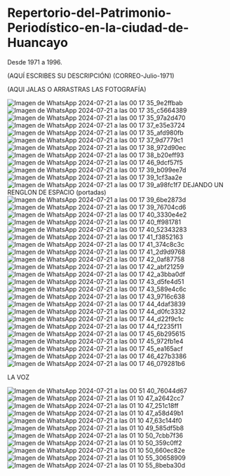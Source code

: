 # Repertorio-del-Patrimonio-Periodístico-en-la-ciudad-de-Huancayo
Desde 1971 a 1996.

(AQUÍ ESCRIBES SU DESCRIPCIÓN) (CORREO-Julio-1971)

(AQUI JALAS O ARRASTRAS LAS FOTOGRAFÍA)

![Imagen de WhatsApp 2024-07-21 a las 00 17 35_9e2ffbab](https://github.com/user-attachments/assets/0dfad0b1-eff0-4718-9bf7-e2ed4e54ed64)
![Imagen de WhatsApp 2024-07-21 a las 00 17 35_c5664389](https://github.com/user-attachments/assets/486e0944-0459-4bba-af0b-8127b64b813a)
![Imagen de WhatsApp 2024-07-21 a las 00 17 35_97a2d470](https://github.com/user-attachments/assets/bdd831c6-f79b-4a98-ad73-ca5aea614c59)
![Imagen de WhatsApp 2024-07-21 a las 00 17 37_e35e3724](https://github.com/user-attachments/assets/33e63574-d62c-4310-9056-9bccc9266c06)
![Imagen de WhatsApp 2024-07-21 a las 00 17 35_afd980fb](https://github.com/user-attachments/assets/522957d0-17d4-4093-85cd-88fa56d3c121)
![Imagen de WhatsApp 2024-07-21 a las 00 17 37_9d7779c1](https://github.com/user-attachments/assets/1b8c300d-656b-4729-9709-7e347222aaf6)
![Imagen de WhatsApp 2024-07-21 a las 00 17 38_972d90ec](https://github.com/user-attachments/assets/0a7d8a0f-a5ed-40c7-bd5c-5350fb197c56)
![Imagen de WhatsApp 2024-07-21 a las 00 17 38_b20eff93](https://github.com/user-attachments/assets/b794634b-ee90-4886-8d50-a53919a2cc03)
![Imagen de WhatsApp 2024-07-21 a las 00 17 46_9dcf57f5](https://github.com/user-attachments/assets/730105e1-6a40-4d0a-95c7-bb95d154fa4f)
![Imagen de WhatsApp 2024-07-21 a las 00 17 39_b099ee7d](https://github.com/user-attachments/assets/f725646c-cd36-4307-bb69-1ffb94d866a3)
![Imagen de WhatsApp 2024-07-21 a las 00 17 39_1cf3aa2e](https://github.com/user-attachments/assets/403273b4-caec-4c8a-a4f3-7ab159022898)
![Imagen de WhatsApp 2024-07-21 a las 00 17 39_a98fc1f7](https://github.com/user-attachments/assets/993e5b15-3f5b-4dea-8387-5f7cf8580718)
DEJANDO UN RENGLON DE ESPACIO (portadas)
![Imagen de WhatsApp 2024-07-21 a las 00 17 39_6be2873d](https://github.com/user-attachments/assets/3329ad22-7347-4724-a20a-60bf767bbfd5)
![Imagen de WhatsApp 2024-07-21 a las 00 17 39_76704cd6](https://github.com/user-attachments/assets/ae6eee26-e228-4bf8-b3e7-53d9eb0202b3)
![Imagen de WhatsApp 2024-07-21 a las 00 17 40_3330e4e2](https://github.com/user-attachments/assets/82b5b1a6-7828-47e1-85ab-7dbe897c131e)
![Imagen de WhatsApp 2024-07-21 a las 00 17 40_ff981781](https://github.com/user-attachments/assets/81f9babd-1ae2-4f1b-95ce-3a0bf6867006)
![Imagen de WhatsApp 2024-07-21 a las 00 17 40_52343283](https://github.com/user-attachments/assets/015d615e-a234-40aa-8afb-e82537c802f7)
![Imagen de WhatsApp 2024-07-21 a las 00 17 41_f3852163](https://github.com/user-attachments/assets/d3061b51-c4ac-4dde-91b1-337c32aea861)
![Imagen de WhatsApp 2024-07-21 a las 00 17 41_374c8c3c](https://github.com/user-attachments/assets/1c2ce2d3-86fb-474e-a4ac-79a0e5354399)
![Imagen de WhatsApp 2024-07-21 a las 00 17 41_2d9d9768](https://github.com/user-attachments/assets/e50287ad-c84a-42d5-8c4e-c24a4c1f2e15)
![Imagen de WhatsApp 2024-07-21 a las 00 17 42_0af87758](https://github.com/user-attachments/assets/bfb7f19e-3617-4eb3-aa13-840868b468ba)
![Imagen de WhatsApp 2024-07-21 a las 00 17 42_abf21259](https://github.com/user-attachments/assets/7e075191-98b1-41d4-a762-c7d1c1ddf4b5)
![Imagen de WhatsApp 2024-07-21 a las 00 17 42_a3bba0df](https://github.com/user-attachments/assets/a335a07c-a6df-4863-91f6-26f53b2af0b4)
![Imagen de WhatsApp 2024-07-21 a las 00 17 43_d5fe4d51](https://github.com/user-attachments/assets/b87e3dff-9521-4a3c-ac1e-43f429bbbe24)
![Imagen de WhatsApp 2024-07-21 a las 00 17 43_589e4c6c](https://github.com/user-attachments/assets/7992bab0-d1fe-4656-9948-3134b621dbf5)
![Imagen de WhatsApp 2024-07-21 a las 00 17 43_9716c638](https://github.com/user-attachments/assets/e3074cda-5e04-4ca7-a813-e09d39b17951)
![Imagen de WhatsApp 2024-07-21 a las 00 17 44_4daf3839](https://github.com/user-attachments/assets/3215fa45-ec15-43cd-b701-069403a7f09d)
![Imagen de WhatsApp 2024-07-21 a las 00 17 44_d0fc3332](https://github.com/user-attachments/assets/b73dafbc-7a96-4407-9ff9-cb59d9b925d1)
![Imagen de WhatsApp 2024-07-21 a las 00 17 44_d22f9c1c](https://github.com/user-attachments/assets/3ac2b528-bb33-4055-ac42-d3bca36a7a7d)
![Imagen de WhatsApp 2024-07-21 a las 00 17 44_f2235f11](https://github.com/user-attachments/assets/302b6120-b67c-4f37-9b69-7e811efe2981)
![Imagen de WhatsApp 2024-07-21 a las 00 17 45_6b295615](https://github.com/user-attachments/assets/c888b4b4-d418-4f7f-a268-9e2eff74689c)
![Imagen de WhatsApp 2024-07-21 a las 00 17 45_972fb1e4](https://github.com/user-attachments/assets/414b3249-c5d7-4e81-b783-58e16375e496)
![Imagen de WhatsApp 2024-07-21 a las 00 17 45_ea165acf](https://github.com/user-attachments/assets/af3647fd-f4ec-4cda-b520-5b2042f68870)
![Imagen de WhatsApp 2024-07-21 a las 00 17 46_427b3386](https://github.com/user-attachments/assets/9ac122e4-5241-479f-b0fe-d9ee1d28739c)
![Imagen de WhatsApp 2024-07-21 a las 00 17 46_079281b6](https://github.com/user-attachments/assets/c3620900-7bf5-4c4f-8ed4-af2d4421b4b7)

LA VOZ

![Imagen de WhatsApp 2024-07-21 a las 00 51 40_76044d67](https://github.com/user-attachments/assets/1f46baba-4f1b-41af-8fb1-df29d563d160)
![Imagen de WhatsApp 2024-07-21 a las 01 10 47_a2642cc7](https://github.com/user-attachments/assets/00b0c2be-37c7-4141-b7f1-2ef9ff4b6d08)
![Imagen de WhatsApp 2024-07-21 a las 01 10 47_251c18ff](https://github.com/user-attachments/assets/ef86b464-81dd-4ab8-b6b8-8b7d9b9dbe1c)
![Imagen de WhatsApp 2024-07-21 a las 01 10 47_a58d49b1](https://github.com/user-attachments/assets/76271010-bb3c-4c80-8e76-f8cefb52dbb3)
![Imagen de WhatsApp 2024-07-21 a las 01 10 47_63c144f0](https://github.com/user-attachments/assets/bb6e3852-e373-4317-abf7-4d1383e59d3b)
![Imagen de WhatsApp 2024-07-21 a las 01 10 49_585df5b8](https://github.com/user-attachments/assets/42802e3f-442c-4b2f-afac-fa719276a636)
![Imagen de WhatsApp 2024-07-21 a las 01 10 50_7cbb7f36](https://github.com/user-attachments/assets/dddea953-f120-42ac-bcab-a315a8a806d1)
![Imagen de WhatsApp 2024-07-21 a las 01 10 50_359c0ff2](https://github.com/user-attachments/assets/3ffa2bba-0f15-4762-8916-1c203e54e619)
![Imagen de WhatsApp 2024-07-21 a las 01 10 50_660ec82e](https://github.com/user-attachments/assets/cffea994-0b7a-4070-af4f-333b34823ff0)
![Imagen de WhatsApp 2024-07-21 a las 01 10 55_30658909](https://github.com/user-attachments/assets/29dab018-f90d-492b-a675-10607edf3ac1)
![Imagen de WhatsApp 2024-07-21 a las 01 10 55_8beba30d](https://github.com/user-attachments/assets/9a9502b0-2242-43d0-be7d-a6ba66272e9e)










